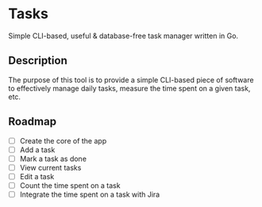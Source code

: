 # Tasks

Simple CLI-based, useful & database-free task manager written in Go.

## Description

The purpose of this tool is to provide a simple CLI-based piece of software to
effectively manage daily tasks, measure the time spent on a given task, etc.

## Roadmap

- [ ] Create the core of the app
- [ ] Add a task
- [ ] Mark a task as done
- [ ] View current tasks
- [ ] Edit a task
- [ ] Count the time spent on a task
- [ ] Integrate the time spent on a task with Jira
